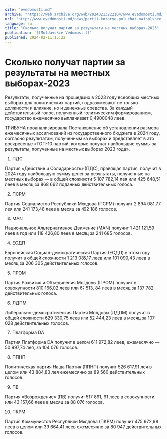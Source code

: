 ```yaml
---
site: "evedomosti.md"
archive: "https://web.archive.org/web/20240213222104/www.evedomosti.md/news/partii-kotorye-poluchat-naibolshee-voznagrazhdenie-za-rezult"
url: "http://www.evedomosti.md/news/partii-kotorye-poluchat-naibolshee-voznagrazhdenie-za-rezult"
language: ru
title: "Сколько получат партии за результаты на местных выборах-2023"
publication: '[[Moldavskie Vedomosti]]'
published: 2024-02-11T15:22
---
```


# Сколько получат партии за результаты на местных выборах-2023

Результаты, полученные на прошедших в 2023 году всеобщих местных выборах для политических партий, подразумевают не только должности и влияние, но и денежные средства. За каждый действительный голос, полученный политическим формированием, государство ежемесячно выплачивает 0,4900048 леев.

ТРИБУНА проанализировала Постановление об установлении размера ежемесячных ассигнований из государственного бюджета в 2024 году, согласно результатам, полученным на выборах и представляет в это воскресенье «ТОП-10 партий, которые получат наибольшие суммы за результаты, полученные на местных выборах 2023 года».

1. ПДС

Партия «Действие и Солидарность» (ПДС), правящая партия, получит в 2024 году наибольшую сумму денег за результаты, полученные на местных выборах — в общей сложности 5 107 782,14 лея или 425 648,51 леев в месяц за 868 662 поданных действительных голоса.

2. ПСРМ

Партия Социалистов Республики Молдова (ПСРМ) получит 2 894 081,77 лея или 241 173,48 леев в месяц за 492 186 голосов.

3. MAN

Национальное Альтернативное Движение (MAN) получит 1 421 121,59 леев в год или 118 426,80 леев в месяц за 241 685 голосов.

4. ЕСДП

Европейская Социал-демократическая Партия (ЕСДП) в этом году получит в общей сложности 1 213 085,17 леев или 101 090,43 леев в месяц за 206 305 действительных голосов.

5. ПРОМ

Партия Развития и Объединения Молдовы (ПРОМ) получит в совокупности 810 166,02 леев или 67 513, 84 леев в месяц за 137 782 действительных голоса.

6. ЛДПМ

Либерально-демократическая Партия Молдовы (ЛДПМ) получит в общей сложности 629 330,75 леев или 52 444,23 леев в месяц за 107 028 действительных голосов.

7. Платформа DA

Партия Платформа DA получит в целом 611 972,82 леев, ежемесячно — 50 997,74 лея, за 104 076 голосов.

8. ППНП

Политическая партия Наша Партия (ППНП) получит 526 617,91 лея в целом или 43 884,83 лея ежемесячно за 89 560 действительных голосов.

9. ПВ

Партия «Возрождение» (ПВ) получит 517 891, 91 леев в совокупности или 43 157,66 леев в месяц за 88 076 голосов.

10. ПКРМ

Партия Коммунистов Республики Молдова (ПКРМ) получит 475 972,98 леев в целом или 39 664,41 леев ежемесячно за 80 947 действительных голосов.